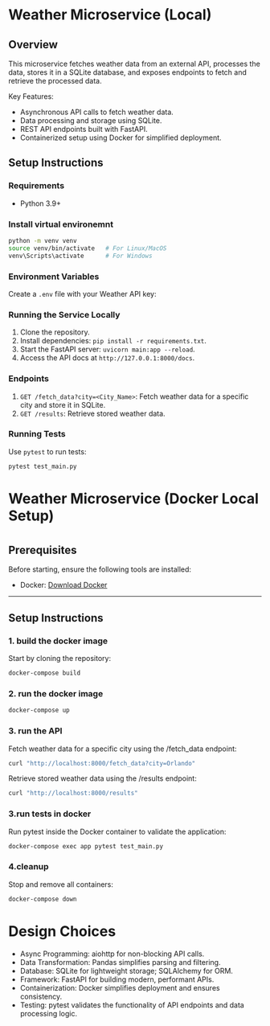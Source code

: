 # Weather Microservice (Local)

## Overview
This microservice fetches weather data from an external API, processes the data, stores it in a SQLite database, and exposes endpoints to fetch and retrieve the processed data.

Key Features:
- Asynchronous API calls to fetch weather data.
- Data processing and storage using SQLite.
- REST API endpoints built with FastAPI.
- Containerized setup using Docker for simplified deployment.

## Setup Instructions

### Requirements
- Python 3.9+

### Install virtual environemnt
```bash
python -m venv venv
source venv/bin/activate   # For Linux/MacOS
venv\Scripts\activate      # For Windows
```


### Environment Variables
Create a `.env` file with your Weather API key:


### Running the Service Locally
1. Clone the repository.
2. Install dependencies: `pip install -r requirements.txt`.
3. Start the FastAPI server: `uvicorn main:app --reload`.
4. Access the API docs at `http://127.0.0.1:8000/docs`.

### Endpoints
1. `GET /fetch_data?city=<City_Name>`: Fetch weather data for a specific city and store it in SQLite.
2. `GET /results`: Retrieve stored weather data.

### Running Tests
Use `pytest` to run tests:
```bash
pytest test_main.py
```

# Weather Microservice (Docker Local Setup)

#

## Prerequisites
Before starting, ensure the following tools are installed:
- Docker: [Download Docker](https://www.docker.com/)

---

## **Setup Instructions**

### **1. build the docker image**
Start by cloning the repository:
```bash
docker-compose build
```

### **2. run the docker image**

```bash
docker-compose up
```

### **3. run the API**
Fetch weather data for a specific city using the /fetch_data endpoint:
```bash
curl "http://localhost:8000/fetch_data?city=Orlando"
```
Retrieve stored weather data using the /results endpoint:
```bash
curl "http://localhost:8000/results"
```

### **3.run tests in docker**
Run pytest inside the Docker container to validate the application:
```bash
docker-compose exec app pytest test_main.py
```

### **4.cleanup**
Stop and remove all containers:
```bash
docker-compose down
```

# Design Choices
- Async Programming: aiohttp for non-blocking API calls.
- Data Transformation: Pandas simplifies parsing and filtering.
- Database: SQLite for lightweight storage; SQLAlchemy for ORM.
- Framework: FastAPI for building modern, performant APIs.
- Containerization: Docker simplifies deployment and ensures consistency.
- Testing: pytest validates the functionality of API endpoints and data processing logic.


